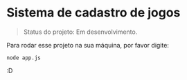 # Sistema de cadastro de jogos

> Status do projeto: Em desenvolvimento.

Para rodar esse projeto na sua máquina, por favor digite:

```
node app.js
```
:D